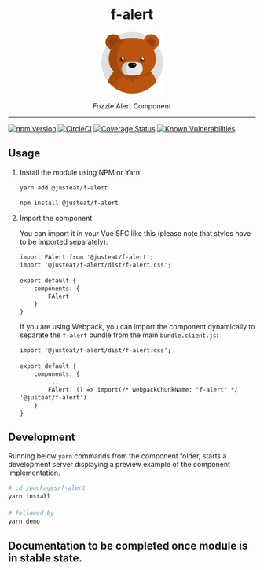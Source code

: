 
<div align="center">
  <h1>f-alert</h1>

  <img width="125" alt="Fozzie Bear" src="../../bear.png" />

  <p>Fozzie Alert Component</p>
</div>

---

[![npm version](https://badge.fury.io/js/%40justeat%2Ff-alert.svg)](https://badge.fury.io/js/%40justeat%2Ff-alert)
[![CircleCI](https://circleci.com/gh/justeat/fozzie-components.svg?style=svg)](https://circleci.com/gh/justeat/workflows/fozzie-components)
[![Coverage Status](https://coveralls.io/repos/github/justeat/f-alert/badge.svg)](https://coveralls.io/github/justeat/f-alert)
[![Known Vulnerabilities](https://snyk.io/test/github/justeat/f-alert/badge.svg?targetFile=package.json)](https://snyk.io/test/github/justeat/f-alert?targetFile=package.json)


## Usage

1.  Install the module using NPM or Yarn:

    ```bash
    yarn add @justeat/f-alert
    ```

    ```bash
    npm install @justeat/f-alert
    ```

2.  Import the component

    You can import it in your Vue SFC like this (please note that styles have to be imported separately):

    ```
    import FAlert from '@justeat/f-alert';
    import '@justeat/f-alert/dist/f-alert.css';

    export default {
        components: {
            FAlert
        }
    }
    ```

    If you are using Webpack, you can import the component dynamically to separate the `f-alert` bundle from the main `bundle.client.js`:

    ```
    import '@justeat/f-alert/dist/f-alert.css';

    export default {
        components: {
            ...
            FAlert: () => import(/* webpackChunkName: "f-alert" */ '@justeat/f-alert')
        }
    }

    ```

## Development

Running below `yarn` commands from the component folder, starts a development
server displaying a preview example of the component implementation.

```bash
# cd /packages/f-alert
yarn install

# followed by
yarn demo
```

## Documentation to be completed once module is in stable state.
